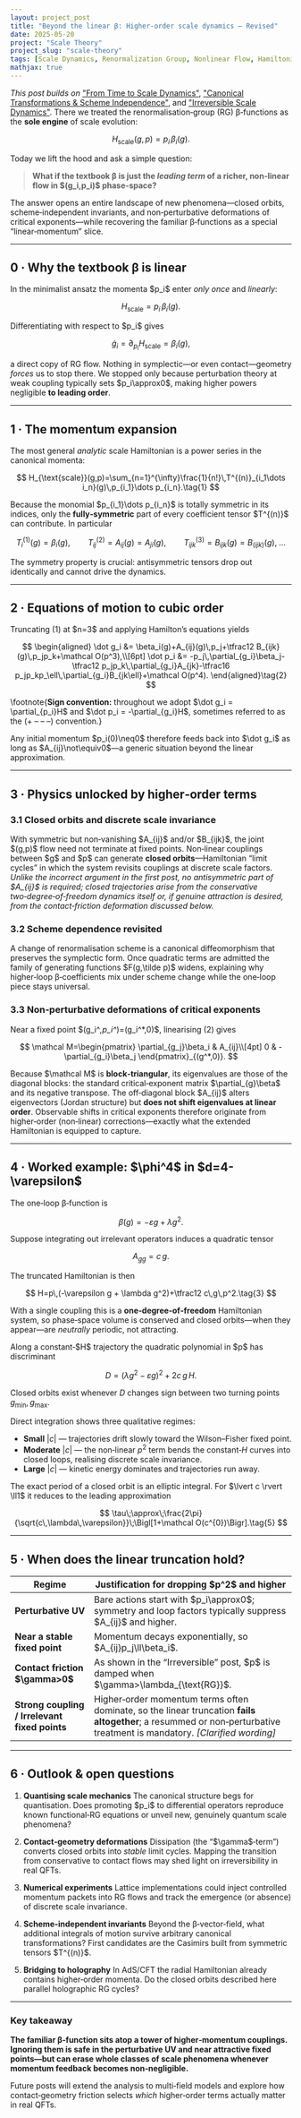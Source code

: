 ```yaml
---
layout: project_post
title: "Beyond the linear β: Higher-order scale dynamics — Revised"
date: 2025-05-20
project: "Scale Theory"
project_slug: "scale-theory"
tags: [Scale Dynamics, Renormalization Group, Nonlinear Flow, Hamiltonian Mechanics, Higher-Order Effects]
mathjax: true
---
```


*This post builds on* <a href="/projects/2025-05-15-from-time-to-scale-dynamics/">"From Time to Scale Dynamics"</a>, <a href="/projects/2025-05-20-canonical-transformations-scheme-independence/">"Canonical Transformations & Scheme Independence"</a>, and <a href="/projects/2025-05-20-irreversible-scale-dynamics/">"Irreversible Scale Dynamics"</a>.  There we treated the renormalisation‑group (RG) β‑functions as the **sole engine** of scale evolution:

$$
H_{\text{scale}}(g,p)=p_i\,\beta_i(g).
$$

Today we lift the hood and ask a simple question:

> **What if the textbook β is just the *leading term* of a richer, non‑linear flow in \$(g\_i,p\_i)\$ phase‑space?**

The answer opens an entire landscape of new phenomena—closed orbits, scheme‑independent invariants, and non‑perturbative deformations of critical exponents—while recovering the familiar β‑functions as a special “linear‑momentum” slice.

---

## 0 · Why the textbook β is linear

In the minimalist ansatz the momenta \$p\_i\$ enter *only once* and *linearly*:

$$
H_{\text{scale}}=p_i\,\beta_i(g).
$$

Differentiating with respect to \$p\_i\$ gives

$$
\dot g_i=\partial_{p_i}H_{\text{scale}}=\beta_i(g),
$$

a direct copy of RG flow.  Nothing in symplectic—or even contact—geometry *forces* us to stop there.  We stopped only because perturbation theory at weak coupling typically sets \$p\_i\approx0\$, making higher powers negligible **to leading order**.

---

## 1 · The momentum expansion

The most general *analytic* scale Hamiltonian is a power series in the canonical momenta:

$$
H_{\text{scale}}(g,p)=\sum_{n=1}^{\infty}\frac{1}{n!}\,T^{(n)}_{i_1\dots i_n}(g)\,p_{i_1}\dots p_{i_n}.\tag{1}
$$

Because the monomial \$p\_{i\_1}\dots p\_{i\_n}\$ is totally symmetric in its indices, only the **fully‑symmetric** part of every coefficient tensor \$T^{(n)}\$ can contribute.  In particular

$$
T^{(1)}_i(g)=\beta_i(g),\qquad
T^{(2)}_{ij}=A_{ij}(g)=A_{ji}(g),\qquad
T^{(3)}_{ijk}=B_{ijk}(g)=B_{(ijk)}(g),\;\dots
$$

The symmetry property is crucial: antisymmetric tensors drop out identically and cannot drive the dynamics.

---

## 2 · Equations of motion to cubic order

Truncating (1) at \$n=3\$ and applying Hamilton’s equations yields

$$
\begin{aligned}
\dot g_i &= \beta_i(g)+A_{ij}(g)\,p_j+\tfrac12 B_{ijk}(g)\,p_jp_k+\mathcal O(p^3),\\[6pt]
\dot p_i &= -p_j\,\partial_{g_i}\beta_j-\tfrac12 p_jp_k\,\partial_{g_i}A_{jk}-\tfrac16 p_jp_kp_\ell\,\partial_{g_i}B_{jk\ell}+\mathcal O(p^4).
\end{aligned}\tag{2}
$$

\footnote{**Sign convention:** throughout we adopt \$\dot g\_i = \partial\_{p\_i}H\$ and \$\dot p\_i = -\partial\_{g\_i}H\$, sometimes referred to as the (+ – – –) convention.}

Any initial momentum \$p\_i(0)\neq0\$ therefore feeds back into \$\dot g\_i\$ as long as \$A\_{ij}\not\equiv0\$—a generic situation beyond the linear approximation.

---

## 3 · Physics unlocked by higher‑order terms

### 3.1 Closed orbits and discrete scale invariance

With symmetric but non‑vanishing \$A\_{ij}\$ and/or \$B\_{ijk}\$, the joint \$(g,p)\$ flow need not terminate at fixed points.  Non‑linear couplings between \$g\$ and \$p\$ can generate **closed orbits**—Hamiltonian “limit cycles” in which the system revisits couplings at discrete scale factors.  *Unlike the incorrect argument in the first post, no antisymmetric part of \$A\_{ij}\$ is required; closed trajectories arise from the conservative two‑degree‑of‑freedom dynamics itself or, if genuine attraction is desired, from the contact‑friction deformation discussed below.*

### 3.2 Scheme dependence revisited

A change of renormalisation scheme is a canonical diffeomorphism that preserves the symplectic form.  Once quadratic terms are admitted the family of generating functions \$F(g,\tilde p)\$ widens, explaining why higher‑loop β‑coefficients mix under scheme change while the one‑loop piece stays universal.

### 3.3 Non‑perturbative deformations of critical exponents

Near a fixed point \$(g\_i^*,p\_i^*)=(g\_i^\*,0)\$, linearising (2) gives

$$
\mathcal M=\begin{pmatrix}
\partial_{g_j}\beta_i & A_{ij}\\[4pt]
0 & -\partial_{g_i}\beta_j
\end{pmatrix}_{(g^*,0)}.
$$

Because \$\mathcal M\$ is **block‑triangular**, its eigenvalues are those of the diagonal blocks: the standard critical‑exponent matrix \$\partial\_{g}\beta\$ and its negative transpose.  The off‑diagonal block \$A\_{ij}\$ alters eigenvectors (Jordan structure) but **does not shift eigenvalues at linear order**.  Observable shifts in critical exponents therefore originate from higher‑order (non‑linear) corrections—exactly what the extended Hamiltonian is equipped to capture.

---

## 4 · Worked example: \$\phi^4\$ in \$d=4-\varepsilon\$

The one‑loop β‑function is

$$
\beta(g)= -\varepsilon g + \lambda g^2.
$$

Suppose integrating out irrelevant operators induces a quadratic tensor

$$
A_{gg}=c\,g.
$$

The truncated Hamiltonian is then

$$
H=p\,(-\varepsilon g + \lambda g^2)+\tfrac12 c\,g\,p^2.\tag{3}
$$

With a single coupling this is a **one‑degree‑of‑freedom** Hamiltonian system, so phase‑space volume is conserved and closed orbits—when they appear—are *neutrally* periodic, not attracting.

Along a constant‑\$H\$ trajectory the quadratic polynomial in \$p\$ has discriminant

$$
D=(\lambda g^{2}-\varepsilon g)^{2}+2c\,g\,H.\tag{4}
$$

Closed orbits exist whenever $D$ changes sign between two turning points $g_{\min},g_{\max}$.

Direct integration shows three qualitative regimes:

* **Small** $\lvert c \rvert$ — trajectories drift slowly toward the Wilson–Fisher fixed point.
* **Moderate** $\lvert c \rvert$ — the non‑linear $p^{2}$ term bends the constant‑$H$ curves into closed loops, realising discrete scale invariance.
* **Large** $\lvert c \rvert$ — kinetic energy dominates and trajectories run away.

The exact period of a closed orbit is an elliptic integral.  For \$\lvert c \rvert \ll1\$ it reduces to the leading approximation

$$
\tau\;\approx\;\frac{2\pi}{\sqrt{c\,\lambda\,\varepsilon}}\;\Bigl[1+\mathcal O(c^{0})\Bigr].\tag{5}
$$

---

## 5 · When does the linear truncation hold?

| Regime                                        | Justification for dropping \$p^2\$ and higher                                                                                                                            |
| --------------------------------------------- | ------------------------------------------------------------------------------------------------------------------------------------------------------------------------ |
| **Perturbative UV**                           | Bare actions start with \$p\_i\approx0\$; symmetry and loop factors typically suppress \$A\_{ij}\$ and higher.                                                           |
| **Near a stable fixed point**                 | Momentum decays exponentially, so \$A\_{ij}p\_j\ll\beta\_i\$.                                                                                                            |
| **Contact friction \$\gamma>0\$**             | As shown in the “Irreversible” post, \$p\$ is damped when \$\gamma>\lambda\_{\text{RG}}\$.                                                                               |
| **Strong coupling / Irrelevant fixed points** | Higher‑order momentum terms often dominate, so the linear truncation **fails altogether**; a resummed or non‑perturbative treatment is mandatory. *\[Clarified wording]* |

---

## 6 · Outlook & open questions

1. **Quantising scale mechanics**
   The canonical structure begs for quantisation.  Does promoting \$p\_i\$ to differential operators reproduce known functional‑RG equations or unveil new, genuinely quantum scale phenomena?

2. **Contact‑geometry deformations**
   Dissipation (the “\$\gamma\$‑term”) converts closed orbits into *stable* limit cycles.  Mapping the transition from conservative to contact flows may shed light on irreversibility in real QFTs.

3. **Numerical experiments**
   Lattice implementations could inject controlled momentum packets into RG flows and track the emergence (or absence) of discrete scale invariance.

4. **Scheme‑independent invariants**
   Beyond the β‑vector‑field, what additional integrals of motion survive arbitrary canonical transformations?  First candidates are the Casimirs built from symmetric tensors \$T^{(n)}\$.

5. **Bridging to holography**
   In AdS/CFT the radial Hamiltonian already contains higher‑order momenta.  Do the closed orbits described here parallel holographic RG cycles?

---

### Key takeaway

**The familiar β‑function sits atop a tower of higher‑momentum couplings.  Ignoring them is safe in the perturbative UV and near attractive fixed points—but can erase whole classes of scale phenomena whenever momentum feedback becomes non‑negligible.**

Future posts will extend the analysis to multi‑field models and explore how contact‑geometry friction selects *which* higher‑order terms actually matter in real QFTs.

